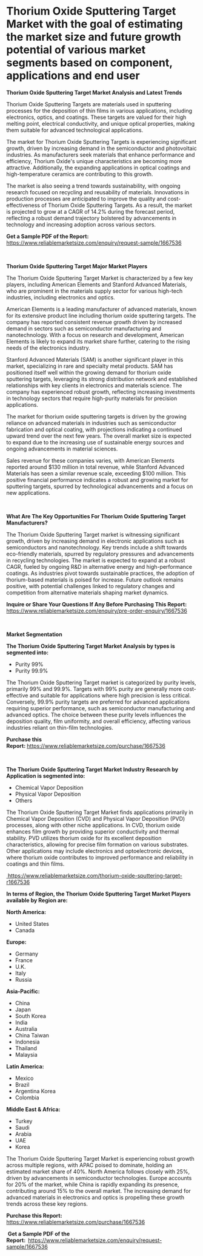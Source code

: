 <p><h1>Thorium Oxide Sputtering Target Market with the goal of estimating the market size and future growth potential of various market segments based on component, applications and end user</h1></p><p><strong>Thorium Oxide Sputtering Target Market Analysis and Latest Trends</strong></p>
<p><p>Thorium Oxide Sputtering Targets are materials used in sputtering processes for the deposition of thin films in various applications, including electronics, optics, and coatings. These targets are valued for their high melting point, electrical conductivity, and unique optical properties, making them suitable for advanced technological applications.</p><p>The market for Thorium Oxide Sputtering Targets is experiencing significant growth, driven by increasing demand in the semiconductor and photovoltaic industries. As manufacturers seek materials that enhance performance and efficiency, Thorium Oxide's unique characteristics are becoming more attractive. Additionally, the expanding applications in optical coatings and high-temperature ceramics are contributing to this growth.</p><p>The market is also seeing a trend towards sustainability, with ongoing research focused on recycling and reusability of materials. Innovations in production processes are anticipated to improve the quality and cost-effectiveness of Thorium Oxide Sputtering Targets. As a result, the market is projected to grow at a CAGR of 14.2% during the forecast period, reflecting a robust demand trajectory bolstered by advancements in technology and increasing adoption across various sectors.</p></p>
<p><strong>Get a Sample PDF of the Report:&nbsp;</strong> <a href="https://www.reliablemarketsize.com/enquiry/request-sample/1667536?utm_campaign=2115&utm_medium=2&utm_source=Github&utm_content=ia&utm_term=18042025&utm_id=thorium-oxide-sputtering-target">https://www.reliablemarketsize.com/enquiry/request-sample/1667536</a></p>
<p>&nbsp;</p>
<p><strong>Thorium Oxide Sputtering Target Major Market Players</strong></p>
<p><p>The Thorium Oxide Sputtering Target Market is characterized by a few key players, including American Elements and Stanford Advanced Materials, who are prominent in the materials supply sector for various high-tech industries, including electronics and optics. </p><p>American Elements is a leading manufacturer of advanced materials, known for its extensive product line including thorium oxide sputtering targets. The company has reported consistent revenue growth driven by increased demand in sectors such as semiconductor manufacturing and nanotechnology. With a focus on research and development, American Elements is likely to expand its market share further, catering to the rising needs of the electronics industry.</p><p>Stanford Advanced Materials (SAM) is another significant player in this market, specializing in rare and specialty metal products. SAM has positioned itself well within the growing demand for thorium oxide sputtering targets, leveraging its strong distribution network and established relationships with key clients in electronics and materials science. The company has experienced robust growth, reflecting increasing investments in technology sectors that require high-purity materials for precision applications.</p><p>The market for thorium oxide sputtering targets is driven by the growing reliance on advanced materials in industries such as semiconductor fabrication and optical coating, with projections indicating a continued upward trend over the next few years. The overall market size is expected to expand due to the increasing use of sustainable energy sources and ongoing advancements in material sciences.</p><p>Sales revenue for these companies varies, with American Elements reported around $130 million in total revenue, while Stanford Advanced Materials has seen a similar revenue scale, exceeding $100 million. This positive financial performance indicates a robust and growing market for sputtering targets, spurred by technological advancements and a focus on new applications.</p></p>
<p>&nbsp;</p>
<p><strong>What Are The Key Opportunities For Thorium Oxide Sputtering Target Manufacturers?</strong></p>
<p><p>The Thorium Oxide Sputtering Target market is witnessing significant growth, driven by increasing demand in electronic applications such as semiconductors and nanotechnology. Key trends include a shift towards eco-friendly materials, spurred by regulatory pressures and advancements in recycling technologies. The market is expected to expand at a robust CAGR, fueled by ongoing R&D in alternative energy and high-performance coatings. As industries pivot towards sustainable practices, the adoption of thorium-based materials is poised for increase. Future outlook remains positive, with potential challenges linked to regulatory changes and competition from alternative materials shaping market dynamics.</p></p>
<p><strong>Inquire or Share Your Questions If Any Before Purchasing This Report:</strong> <a href="https://www.reliablemarketsize.com/enquiry/pre-order-enquiry/1667536?utm_campaign=2115&utm_medium=2&utm_source=Github&utm_content=ia&utm_term=18042025&utm_id=thorium-oxide-sputtering-target">https://www.reliablemarketsize.com/enquiry/pre-order-enquiry/1667536</a></p>
<p>&nbsp;</p>
<p><strong>Market Segmentation</strong></p>
<p><strong>The Thorium Oxide Sputtering Target Market Analysis by types is segmented into:</strong></p>
<p><ul><li>Purity 99%</li><li>Purity 99.9%</li></ul></p>
<p><p>The Thorium Oxide Sputtering Target market is categorized by purity levels, primarily 99% and 99.9%. Targets with 99% purity are generally more cost-effective and suitable for applications where high precision is less critical. Conversely, 99.9% purity targets are preferred for advanced applications requiring superior performance, such as semiconductor manufacturing and advanced optics. The choice between these purity levels influences the deposition quality, film uniformity, and overall efficiency, affecting various industries reliant on thin-film technologies.</p></p>
<p><strong>Purchase this Report:&nbsp;</strong><a href="https://www.reliablemarketsize.com/purchase/1667536?utm_campaign=2115&utm_medium=2&utm_source=Github&utm_content=ia&utm_term=18042025&utm_id=thorium-oxide-sputtering-target">https://www.reliablemarketsize.com/purchase/1667536</a></p>
<p>&nbsp;</p>
<p><strong>The Thorium Oxide Sputtering Target Market Industry Research by Application is segmented into:</strong></p>
<p><ul><li>Chemical Vapor Deposition</li><li>Physical Vapor Deposition</li><li>Others</li></ul></p>
<p><p>The Thorium Oxide Sputtering Target Market finds applications primarily in Chemical Vapor Deposition (CVD) and Physical Vapor Deposition (PVD) processes, along with other niche applications. In CVD, thorium oxide enhances film growth by providing superior conductivity and thermal stability. PVD utilizes thorium oxide for its excellent deposition characteristics, allowing for precise film formation on various substrates. Other applications may include electronics and optoelectronic devices, where thorium oxide contributes to improved performance and reliability in coatings and thin films.</p></p>
<p><a href="https://www.reliablemarketsize.com/thorium-oxide-sputtering-target-r1667536?utm_campaign=2115&utm_medium=2&utm_source=Github&utm_content=ia&utm_term=18042025&utm_id=thorium-oxide-sputtering-target">&nbsp;https://www.reliablemarketsize.com/thorium-oxide-sputtering-target-r1667536</a></p>
<p><strong>In terms of Region, the Thorium Oxide Sputtering Target Market Players available by Region are:</strong></p>
<p>
    <p> <strong> North America: </strong>
        <ul>
            <li>United States</li>
            <li>Canada</li>
        </ul>
        </p> 
    <p> <strong> Europe: </strong>
        <ul>
            <li>Germany</li>
            <li>France</li>
            <li>U.K.</li>
            <li>Italy</li>
            <li>Russia</li>
        </ul>
        </p> 
    <p> <strong> Asia-Pacific: </strong>
        <ul>
            <li>China</li>
            <li>Japan</li>
            <li>South Korea</li>
            <li>India</li>
            <li>Australia</li>
            <li>China Taiwan</li>
            <li>Indonesia</li>
            <li>Thailand</li>
            <li>Malaysia</li>
        </ul>
        </p> 
    <p> <strong> Latin America: </strong>
        <ul>
            <li>Mexico</li>
            <li>Brazil</li>
            <li>Argentina Korea</li>
            <li>Colombia</li>
        </ul>
        </p> 
    <p> <strong> Middle East & Africa: </strong>
        <ul>
            <li>Turkey</li>
            <li>Saudi</li>
            <li>Arabia</li>
            <li>UAE</li>
            <li>Korea</li>
        </ul>
    </p>
    </p>
<p><p>The Thorium Oxide Sputtering Target Market is experiencing robust growth across multiple regions, with APAC poised to dominate, holding an estimated market share of 40%. North America follows closely with 25%, driven by advancements in semiconductor technologies. Europe accounts for 20% of the market, while China is rapidly expanding its presence, contributing around 15% to the overall market. The increasing demand for advanced materials in electronics and optics is propelling these growth trends across these key regions.</p></p>
<p><strong>Purchase this Report: </strong><a href="https://www.reliablemarketsize.com/purchase/1667536?utm_campaign=2115&utm_medium=2&utm_source=Github&utm_content=ia&utm_term=18042025&utm_id=thorium-oxide-sputtering-target">https://www.reliablemarketsize.com/purchase/1667536</a></p>
<p>&nbsp;<strong>Get a Sample PDF of the Report:&nbsp;&nbsp;</strong><a href="https://www.reliablemarketsize.com/enquiry/request-sample/1667536?utm_campaign=2115&utm_medium=2&utm_source=Github&utm_content=ia&utm_term=18042025&utm_id=thorium-oxide-sputtering-target">https://www.reliablemarketsize.com/enquiry/request-sample/1667536</a></p>
<p><strong></strong></p>
<p><p></p><p></p><p></p></p>